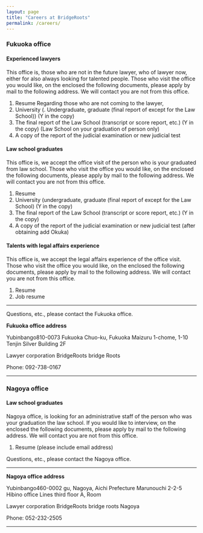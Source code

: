 ```yaml
---
layout: page
title: "Careers at BridgeRoots"
permalink: /careers/
---
```


### Fukuoka office

#### Experienced lawyers

This office is, those who are not in the future lawyer, who of lawyer now, either for also always looking for talented people.
Those who visit the office you would like, on the enclosed the following documents, please apply by mail to the following address.
We will contact you are not from this office.

1. Resume
Regarding those who are not coming to the lawyer,
2. University (. Undergraduate, graduate (final report of except for the Law School)) (Y in the copy)
3. The final report of the Law School (transcript or score report, etc.) (Y in the copy)
(Law School on your graduation of person only)
4. A copy of the report of the judicial examination or new judicial test


#### Law school graduates

This office is, we accept the office visit of the person who is your graduated from law school.
Those who visit the office you would like, on the enclosed the following documents, please apply by mail to the following address.
We will contact you are not from this office.

1. Resume
2. University (undergraduate, graduate (final report of except for the Law School) (Y in the copy)
3. The final report of the Law School (transcript or score report, etc.) (Y in the copy)
4. A copy of the report of the judicial examination or new judicial test (after obtaining add Okuka)


#### Talents with legal affairs experience

This office is, we accept the legal affairs experience of the office visit.
Those who visit the office you would like, on the enclosed the following documents, please apply by mail to the following address.
We will contact you are not from this office.

1. Resume
2. Job resume

---

Questions, etc., please contact the Fukuoka office.

**Fukuoka office address**

Yubinbango810-0073 Fukuoka Chuo-ku, Fukuoka Maizuru 1-chome, 1-10 Tenjin Silver Building 2F

Lawyer corporation BridgeRoots bridge Roots

Phone: 092-738-0167

---

### Nagoya office

#### Law school graduates

Nagoya office, is looking for an administrative staff of the person who was your graduation the law school.
If you would like to interview, on the enclosed the following documents, please apply by mail to the following address.
We will contact you are not from this office.

1. Resume (please include email address)

Questions, etc., please contact the Nagoya office.

---
**Nagoya office address**

Yubinbango460-0002 gu, Nagoya, Aichi Prefecture Marunouchi 2-2-5 Hibino office Lines third floor A, Room

Lawyer corporation BridgeRoots bridge roots Nagoya

Phone: 052-232-2505

---
